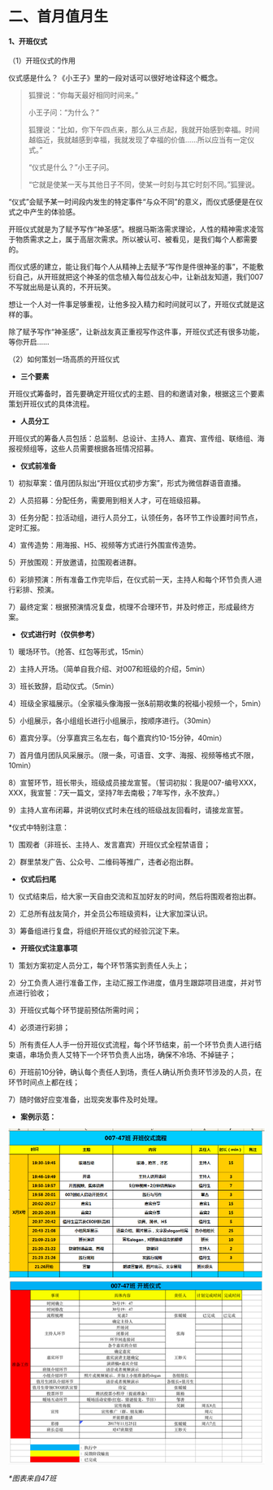 # 二、首月值月生

#### 1、开班仪式

（1）开班仪式的作用

仪式感是什么？《小王子》里的一段对话可以很好地诠释这个概念。

> 狐狸说：“你每天最好相同时间来。”
>
> 小王子问：“为什么？”
>
> 狐狸说：“比如，你下午四点来，那么从三点起，我就开始感到幸福。时间越临近，我就越感到幸福，我就发现了幸福的价值……所以应当有一定仪式。”
>
> “仪式是什么？”小王子问。
>
> “它就是使某一天与其他日子不同，使某一时刻与其它时刻不同。”狐狸说。

“仪式”会赋予某一时间段内发生的特定事件“与众不同”的意义，而仪式感便是在仪式之中产生的体验感。

开班仪式就是为了赋予写作“神圣感”。根据马斯洛需求理论，人性的精神需求凌驾于物质需求之上，属于高层次需求。所以被认可、被看见，是我们每个人都需要的。

而仪式感的建立，能让我们每个人从精神上去赋予“写作是件很神圣的事”，不能敷衍自己，从开班就把这个神圣的信念植入每位战友心中，让新战友知道，我们007不写就出局是认真的，不开玩笑。

想让一个人对一件事足够重视，让他多投入精力和时间就可以了，开班仪式就是这样的事。

除了赋予写作“神圣感”，让新战友真正重视写作这件事，开班仪式还有很多功能，等你开启……



（2）如何策划一场高质的开班仪式

* **三个要素**

开班仪式筹备时，首先要确定开班仪式的主题、目的和邀请对象，根据这三个要素策划开班仪式的具体流程。

* **人员分工**

开班仪式的筹备人员包括：总监制、总设计、主持人、嘉宾、宣传组、联络组、海报视频组等，这些人员需要根据各班情况招募。

* **仪式前准备**

1）初拟草案：值月团队拟出“开班仪式初步方案”，形式为微信群语音直播。

2）人员招募：分配任务，需要用到相关人才，可在班级招募。

3）任务分配：拉活动组，进行人员分工，认领任务，各环节工作设置时间节点，定时汇报。

4）宣传造势：用海报、H5、视频等方式进行外围宣传造势。

5）开放围观：开放邀请，拉围观者进群。

6）彩排预演：所有准备工作完毕后，在仪式前一天，主持人和每个环节负责人进行彩排、预演。

7）最终定案：根据预演情况复盘，梳理不合理环节，并及时修正，形成最终方案。

* **仪式进行时（仅供参考）**

1）暖场环节。（抢答、红包等形式，15min）

2）主持人开场。（简单自我介绍、对007和班级的介绍，5min）

3）班长致辞，启动仪式。（5min）

4）班级全家福展示。（全家福头像海报一张&前期收集的祝福小视频一个，5min）

5）小组展示，各小组组长进行小组展示，按顺序进行。（30min）

6）嘉宾分享。（分享嘉宾三名左右，每个嘉宾约10-15分钟，40min）

7）首月值月团队风采展示。（限一条，可语音、文字、海报、视频等格式不限，10min）

8）宣誓环节，班长带头，班级成员接龙宣誓。（誓词初拟：我是007-编号XXX，XXX，我宣誓：7天一篇文，坚持7年去南极；7年写作，永不放弃。）

9）主持人宣布闭幕，并说明仪式时未在线的班级战友回看时，请接龙宣誓。

\*仪式中特别注意：

1）围观者（非班长、主持人、发言嘉宾）开班仪式全程禁语音；

2）群里禁发广告、公众号、二维码等推广，违者必抱出群。

* **仪式后扫尾**

1）仪式结束后，给大家一天自由交流和互加好友的时间，然后将围观者抱出群。

2）汇总所有战友简介，并全员公布班级资料，让大家加深认识。

3）筹备组进行复盘，将组织开班仪式的经验沉淀下来。

* **开班仪式注意事项**

1）策划方案初定人员分工，每个环节落实到责任人头上；

2）分工负责人进行准备工作，主动汇报工作进度，值月生跟踪项目进度，并对节点进行验收；

3）开班仪式每个环节提前预估所需时间；

4）必须进行彩排；

5）所有责任人人手一份开班仪式流程，每个环节结束，前一个环节负责人进行结束语，串场负责人艾特下一个环节负责人出场，确保不冷场、不掉链子；

6）开班前10分钟，确认每个责任人到场，责任人确认所负责环节涉及的人员，在环节时间点上都在线；

7）随时做好应变准备，出现突发事件及时处理。



* **案例示范：**

![](/assets/TIM图片20180115232109.png)![](/assets/007-47import.png)

_\*图表来自47班_

